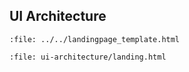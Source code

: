 ## UI Architecture

```{raw} html
:file: ../../landingpage_template.html
```

```{raw} html
:file: ui-architecture/landing.html
```